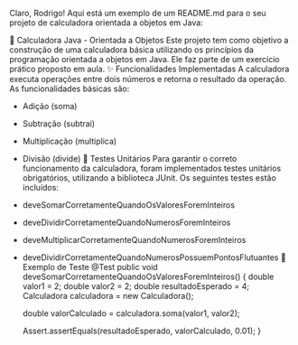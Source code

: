 Claro, Rodrigo! Aqui está um exemplo de um README.md para o seu projeto de calculadora orientada a objetos em Java:

🧮 Calculadora Java - Orientada a Objetos
Este projeto tem como objetivo a construção de uma calculadora básica utilizando os princípios da programação orientada a objetos em Java. Ele faz parte de um exercício prático proposto em aula.
✨ Funcionalidades Implementadas
A calculadora executa operações entre dois números e retorna o resultado da operação. As funcionalidades básicas são:
- Adição (soma)
- Subtração (subtrai)
- Multiplicação (multiplica)
- Divisão (divide)
🧪 Testes Unitários
Para garantir o correto funcionamento da calculadora, foram implementados testes unitários obrigatórios, utilizando a biblioteca JUnit. Os seguintes testes estão incluídos:
- deveSomarCorretamenteQuandoOsValoresForemInteiros
- deveDividirCorretamenteQuandoNumerosForemInteiros
- deveMultiplicarCorretamenteQuandoNumerosForemInteiros
- deveDividirCorretamenteQuandoNumerosPossuemPontosFlutuantes
🧠 Exemplo de Teste
@Test
public void deveSomarCorretamenteQuandoOsValoresForemInteiros() {
    double valor1 = 2;
    double valor2 = 2;
    double resultadoEsperado = 4;
    Calculadora calculadora = new Calculadora();

    double valorCalculado = calculadora.soma(valor1, valor2);

    Assert.assertEquals(resultadoEsperado, valorCalculado, 0.01);
}



